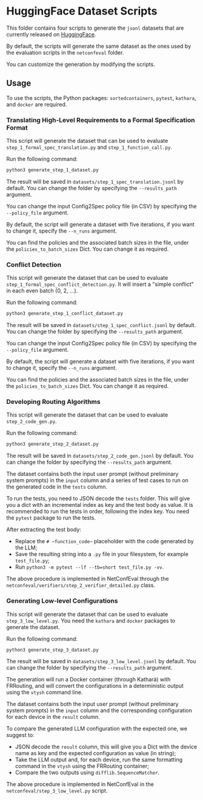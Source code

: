 # HuggingFace Dataset Scripts
This folder contains four scripts to generate the `jsonl` datasets that are currently released on [HuggingFace](https://huggingface.co/datasets/NetConfEval/NetConfEval).

By default, the scripts will generate the same dataset as the ones used by the evaluation scripts in the `netconfeval` folder.

You can customize the generation by modifying the scripts.

## Usage
To use the scripts, the Python packages: `sortedcontainers`, `pytest`, `kathara`, and `docker` are required.

### Translating High-Level Requirements to a Formal Specification Format
This script will generate the dataset that can be used to evaluate `step_1_formal_spec_translation.py` and `step_1_function_call.py`.

Run the following command:
```bash
python3 generate_step_1_dataset.py 
```

The result will be saved in `datasets/step_1_spec_translation.jsonl` by default. You can change the folder by specifying the `--results_path` argument.

You can change the input Config2Spec policy file (in CSV) by specifying the `--policy_file` argument.

By default, the script will generate a dataset with five iterations, if you want to change it, specify the `--n_runs` argument.

You can find the policies and the associated batch sizes in the file, under the `policies_to_batch_sizes` Dict. You can change it as required.

### Conflict Detection
This script will generate the dataset that can be used to evaluate `step_1_formal_spec_conflict_detection.py`.
It will insert a "simple conflict" in each even batch (0, 2, ...).

Run the following command:
```bash
python3 generate_step_1_conflict_dataset.py 
```

The result will be saved in `datasets/step_1_spec_conflict.jsonl` by default. You can change the folder by specifying the `--results_path` argument.

You can change the input Config2Spec policy file (in CSV) by specifying the `--policy_file` argument.

By default, the script will generate a dataset with five iterations, if you want to change it, specify the `--n_runs` argument.

You can find the policies and the associated batch sizes in the file, under the `policies_to_batch_sizes` Dict. You can change it as required.


### Developing Routing Algorithms
This script will generate the dataset that can be used to evaluate `step_2_code_gen.py`.

Run the following command:
```bash
python3 generate_step_2_dataset.py
```

The result will be saved in `datasets/step_2_code_gen.jsonl` by default. You can change the folder by specifying the `--results_path` argument.

The dataset contains both the input user prompt (without preliminary system prompts) in the `input` column and a series of test cases to run on the generated code in the `tests` column.

To run the tests, you need to JSON decode the `tests` folder. This will give you a dict with an incremental index as key and the test body as value.
It is recommended to run the tests in order, following the index key. You need the `pytest` package to run the tests. 

After extracting the test body:
- Replace the `# ~function_code~` placeholder with the code generated by the LLM;
- Save the resulting string into a `.py` file in your filesystem, for example `test_file.py`;
- Run `python3 -m pytest --lf --tb=short test_file.py -vv`.

The above procedure is implemented in NetConfEval through the `netconfeval/verifiers/step_2_verifier_detailed.py` class.

### Generating Low-level Configurations
This script will generate the dataset that can be used to evaluate `step_3_low_level.py`.
You need the `kathara` and `docker` packages to generate the dataset.

Run the following command:
```bash
python3 generate_step_3_dataset.py
```

The result will be saved in `datasets/step_3_low_level.jsonl` by default. You can change the folder by specifying the `--results_path` argument.

The generation will run a Docker container (through Kathará) with FRRouting, and will convert the configurations in a deterministic output using the `vtysh` command line.

The dataset contains both the input user prompt (without preliminary system prompts) in the `input` column and the corresponding configuration for each device in the `result` column.

To compare the generated LLM configuration with the expected one, we suggest to:
- JSON decode the `result` column, this will give you a Dict with the device name as key and the expected configuration as value (in string);
- Take the LLM output and, for each device, run the same formatting command in the `vtysh` using the FRRouting container;
- Compare the two outputs using `difflib.SequenceMatcher`.

The above procedure is implemented in NetConfEval in the `netconfeval/step_3_low_level.py` script.